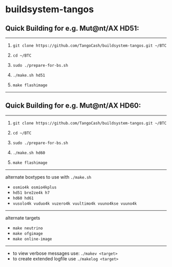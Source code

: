 # buildsystem-tangos

## Quick Building for e.g. Mut@nt/AX HD51:


----------


 1. `git clone https://github.com/TangoCash/buildsystem-tangos.git ~/BTC`
 2. `cd ~/BTC`
 3. `sudo ./prepare-for-bs.sh`

 4. `./make.sh hd51`
 5. `make flashimage`


----------


## Quick Building for e.g. Mut@nt/AX HD60:


----------


 1. `git clone https://github.com/TangoCash/buildsystem-tangos.git ~/BTC`
 2. `cd ~/BTC`
 3. `sudo ./prepare-for-bs.sh`

 4. `./make.sh hd60`
 5. `make flashimage`


----------


alternate boxtypes to use with `./make.sh`
 - `osmio4k osmio4kplus`
 - `hd51 bre2ze4k h7`
 - `hd60 hd61`
 - `vusolo4k vuduo4k vuzero4k vuultimo4k vuuno4kse vuuno4k`


----------


alternate targets
 - `make neutrino`
 - `make ofgimage`
 - `make online-image`


----------


- to view verbose messages use: `./makev <target>`
- to create extended logfile use `./makelog <target>`


